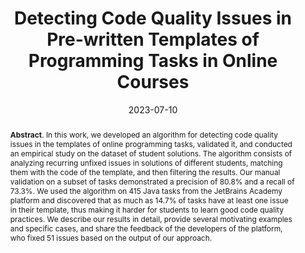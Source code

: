 ---
title: "Detecting Code Quality Issues in Pre-written Templates of Programming Tasks in Online Courses"
authors: '<i>Anastasiia Birillo, Elizaveta Artser, Yaroslav Golubev, Maria Tigina, Hieke Keuning, Nikolay Vyahhi, and Timofey Bryksin</i>'
status: "published"
collection: publications
permalink: /publications/2023-07-10-templates
date: 2023-07-10
venue: "the proceedings of <b>ITiCSE'23</b>"
level: 'A'
pdf: 'https://arxiv.org/pdf/2304.12376.pdf'
paperurl: 'https://doi.org/10.1145/3587102.3588800'
counter_id: 'C22'
data: 'https://github.com/hyperskill/hyperstyle-analysis-prod/tree/main/templates/src/templates/freq'
abstract: "<p><b>Abstract</b>. In this work, we developed an algorithm for detecting code quality issues in the templates of online programming tasks, validated it, and conducted an empirical study on the dataset of student solutions. The algorithm consists of analyzing recurring unfixed issues in solutions of different students, matching them with the code of the template, and then filtering the results. Our manual validation on a subset of tasks demonstrated a precision of 80.8% and a recall of 73.3%. We used the algorithm on 415 Java tasks from the JetBrains Academy platform and discovered that as much as 14.7% of tasks have at least one issue in their template, thus making it harder for students to learn good code quality practices. We describe our results in detail, provide several motivating examples and specific cases, and share the feedback of the developers of the platform, who fixed 51 issues based on the output of our approach.</p>"
---